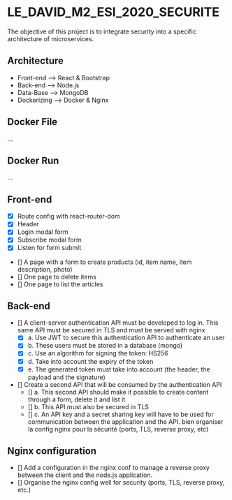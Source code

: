# LE_DAVID_M2_ESI_2020_SECURITE
The objective of this project is to integrate security into a specific architecture of microservices.

## Architecture
* Front-end --> React & Bootstrap
* Back-end --> Node.js
* Data-Base --> MongoDB
* Dockerizing --> Docker & Nginx

## Docker File
...

## Docker Run
...

## Front-end

* [x] Route config with react-router-dom
* [x] Header
* [x] Login modal form
* [x] Subscribe modal form
* [x] Listen for form submit
* [] A page with a form to create products (id, item name, item description, photo)
* [] One page to delete items
* [] One page to list the articles

## Back-end

* [] A client-server authentication API must be developed to log in. This same API must be secured in TLS and must be served with nginx
  * [x] a. Use JWT to secure this authentication API to authenticate an user
  * [x] b. These users must be stored in a database (mongo)
  * [x] c. Use an algorithm for signing the token: HS256
  * [x] d. Take into account the expiry of the token
  * [x] e. The generated token must take into account (the header, the payload and the signature)
* [] Create a second API that will be consumed by the authentication API
  * [] a. This second API should make it possible to create content through a form, delete it and list it
  * [] b. This API must also be secured in TLS
  * [] c. An API key and a secret sharing key will have to be used for communication between the application and the API.
  bien organiser la config nginx pour la sécurité (ports, TLS, reverse proxy, etc)

  
## Nginx configuration
* [] Add a configuration in the nginx conf to manage a reverse proxy between the client and the node.js application.
* [] Organise the nginx config well for security (ports, TLS, reverse proxy, etc.)

